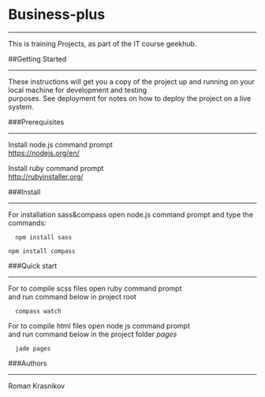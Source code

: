 # Business-plus
***
  
This is training Projects, as part of the IT course geekhub.

##Getting Started
***

These instructions will get you a copy of the project up and running on your local machine for development and   testing   
purposes. See deployment for notes on how to deploy the project on a live system.
 
###Prerequisites
***

Install node.js command prompt  
https://nodejs.org/en/

Install ruby command prompt  
http://rubyinstaller.org/

###Install
***    

For installation sass&compass open node.js command prompt and type the commands: 
 
``  
npm install sass 
``

``
npm install compass 
``

###Quick start
***
For to compile scss files open ruby command prompt  
and run command below in project root 
 
``  
compass watch  
``  
  
For to compile html files open node js command prompt  
and run command below in the project folder *pages*

``  
jade pages  
``  

###Authors  
***  
  
Roman Krasnikov
